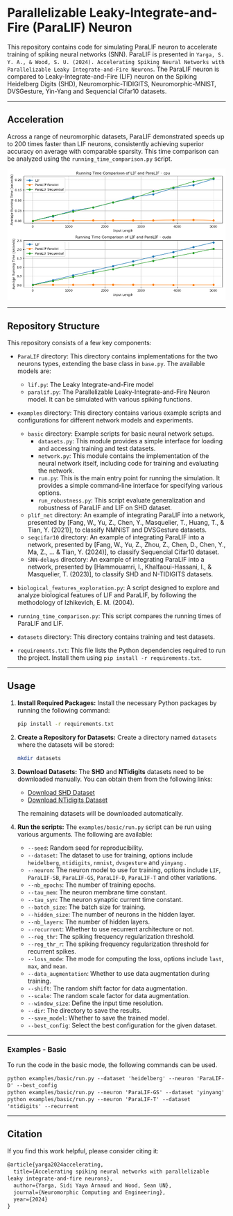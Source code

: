 # Parallelizable Leaky-Integrate-and-Fire (ParaLIF) Neuron

This repository contains code for simulating ParaLIF neuron to accelerate training of spiking neural networks (SNN). ParaLIF is presented in `Yarga, S. Y. A., & Wood, S. U. (2024). Accelerating Spiking Neural Networks with Parallelizable Leaky Integrate-and-Fire Neurons`. The ParaLIF neuron is compared to Leaky-Integrate-and-Fire (LIF) neuron on the Spiking Heidelberg Digits (SHD), Neuromorphic-TIDIGITS, Neuromorphic-MNIST, DVSGesture, Yin-Yang and Sequencial Cifar10 datasets. 

---
## Acceleration
Across a range of neuromorphic datasets, ParaLIF demonstrated speeds up to 200 times faster than LIF neurons, consistently achieving superior accuracy on average with comparable sparsity.
This time comparison can be analyzed using the `running_time_comparison.py` script.

![ParaLIF acceleration](images/time_comparison.png)

---
## Repository Structure
This repository consists of a few key components:

- `ParaLIF` directory: This directory contains implementations for the two neurons types, extending the base class in `base.py`. The available models are:
	-  `lif.py`: The Leaky Integrate-and-Fire model  
	-  `paralif.py`: The Parallelizable Leaky-Integrate-and-Fire Neuron model. It can be simulated with various spiking functions.

- `examples` directory: This directory contains various example scripts and configurations for different network models and experiments.
    - `basic` directory: Example scripts for basic neural network setups.
        - `datasets.py`: This module provides a simple interface for loading and accessing training and test datasets.
        - `network.py`: This module contains the implementation of the neural network itself, including code for training and evaluating the network.
        - `run.py`: This is the main entry point for running the simulation. It provides a simple command-line interface for specifying various options.
        - `run_robustness.py`: This script evaluate generalization and robustness of ParaLIF and LIF on SHD dataset.
    - `plif_net` directory: An example of integrating ParaLIF into a network, presented by [Fang, W., Yu, Z., Chen, Y., Masquelier, T., Huang, T., & Tian, Y. (2021)], to classify NMNIST and DVSGesture datasets.
    - `seqcifar10` directory: An example of integrating ParaLIF into a network, presented by [Fang, W., Yu, Z., Zhou, Z., Chen, D., Chen, Y., Ma, Z., ... & Tian, Y. (2024)], to classify Sequencial Cifar10 dataset.
    - `SNN-delays` directory: An example of integrating ParaLIF into a network, presented by [Hammouamri, I., Khalfaoui-Hassani, I., & Masquelier, T. (2023)], to classify SHD and N-TIDIGITS datasets.

- `biological_features_exploration.py`:  A script designed to explore and analyze biological features of LIF and ParaLIF, by following the methodology of Izhikevich, E. M. (2004).

- `running_time_comparison.py`: This script compares the running times of ParaLIF and LIF.

- `datasets` directory: This directory contains training and test datasets.

- `requirements.txt`:  This file lists the Python dependencies required to run the project. Install them using `pip install -r requirements.txt`.


---

## Usage

1.  **Install Required Packages:** Install the necessary Python packages by running the following command:
    
    ```bash
    pip install -r requirements.txt
    
    ```
    
2.  **Create a Repository for Datasets:** Create a directory named `datasets` where the datasets will be stored:
    
    ```bash
    mkdir datasets
    
    ```
    
3.  **Download Datasets:** The **SHD** and **NTidigits** datasets need to be downloaded manually. You can obtain them from the following links:
    
    -   [Download SHD Dataset](https://zenkelab.org/resources/spiking-heidelberg-datasets-shd/)
    -   [Download NTidigits Dataset](https://docs.google.com/document/d/1Uxe7GsKKXcy6SlDUX4hoJVAC0-UkH-8kr5UXp0Ndi1M)
    
      The remaining datasets will be downloaded automatically.



4.  **Run the scripts:** The `examples/basic/run.py` script can be run using various arguments. The following are available:

     - `--seed`: Random seed for reproducibility.
     - `--dataset`: The dataset to use for training, options include `heidelberg`, `ntidigits`, `nmnist`, `dvsgesture` and `yinyang` .
     - `--neuron`: The neuron model to use for training, options include `LIF`, `ParaLIF-SB`, `ParaLIF-GS`, `ParaLIF-D`, `ParaLIF-T` and other variations.
     - `--nb_epochs`: The number of training epochs.
     - `--tau_mem`: The neuron membrane time constant.
     - `--tau_syn`: The neuron synaptic current time constant.
     - `--batch_size`: The batch size for training.
     - `--hidden_size`: The number of neurons in the hidden layer.
     - `--nb_layers`: The number of hidden layers.
     - `--recurrent`: Whether to use recurrent architecture or not.
     - `--reg_thr`: The spiking frequency regularization threshold.
     - `--reg_thr_r`: The spiking frequency regularization threshold for recurrent spikes.
     - `--loss_mode`: The mode for computing the loss, options include `last`, `max`, and `mean`.
     - `--data_augmentation`: Whether to use data augmentation during training.
     - `--shift`: The random shift factor for data augmentation.
     - `--scale`: The random scale factor for data augmentation.
     - `--window_size`: Define the input time resolution.
     - `--dir`: The directory to save the results.
     - `--save_model`: Whether to save the trained model.
     - `--best_config`: Select the best configuration for the given dataset.

---

### Examples - Basic
To run the code in the basic mode, the following commands can be used.
```console
python examples/basic/run.py --dataset 'heidelberg' --neuron 'ParaLIF-D' --best_config
python examples/basic/run.py --neuron 'ParaLIF-GS' --dataset 'yinyang'
python examples/basic/run.py --neuron 'ParaLIF-T' --dataset 'ntidigits' --recurrent
```


---

## Citation
If you find this work helpful, please consider citing it:

```
@article{yarga2024accelerating,
  title={Accelerating spiking neural networks with parallelizable leaky integrate-and-fire neurons},
  author={Yarga, Sidi Yaya Arnaud and Wood, Sean UN},
  journal={Neuromorphic Computing and Engineering},
  year={2024}
}
```









